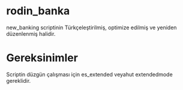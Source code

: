 # rodin_banka
new_banking scriptinin Türkçeleştirilmiş, optimize edilmiş ve yeniden düzenlenmiş halidir.

# Gereksinimler
Scriptin düzgün çalışması için es_extended veyahut extendedmode gereklidir.
